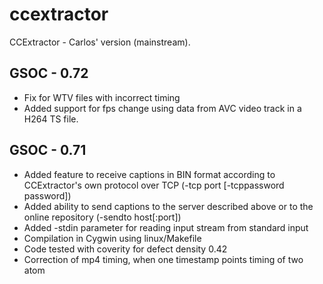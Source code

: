 ccextractor
===========

CCExtractor - Carlos' version (mainstream).

GSOC - 0.72
-----------
- Fix for WTV files with incorrect timing
- Added support for fps change using data from AVC video track in a H264 TS file.

GSOC - 0.71
-----------
- Added feature to receive captions in BIN format according to CCExtractor's own
  protocol over TCP (-tcp port [-tcppassword password])
- Added ability to send captions to the server described above or to the
  online repository (-sendto host[:port])
- Added -stdin parameter for reading input stream from standard input
- Compilation in Cygwin using linux/Makefile
- Code tested with coverity for defect density 0.42
- Correction of mp4 timing, when one timestamp points timing of two atom
